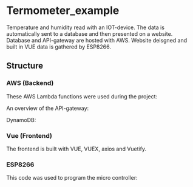 # Termometer_example

Temperature and humidity read with an IOT-device. The data is automatically sent to a database and then presented on a website. Database and API-gateway are hosted with AWS. Website deisgned and built in VUE data is gathered by ESP8266. 

## Structure

### AWS (Backend)

These AWS Lambda functions were used during the project:

An overview of the API-gateway:

DynamoDB:

### Vue (Frontend)

The frontend is built with VUE, VUEX, axios and Vuetify.

### ESP8266

This code was used to program the micro controller:
